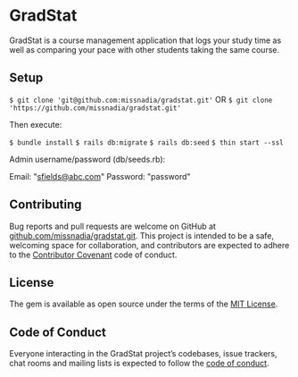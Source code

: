 # GradStat

GradStat is a course management application that logs your study time as well as comparing your pace with other students taking the same course.

## Setup

`$ git clone 'git@github.com:missnadia/gradstat.git'`
OR
`$ git clone 'https://github.com/missnadia/gradstat.git'`

Then execute:

`$ bundle install`
`$ rails db:migrate`
`$ rails db:seed`
`$ thin start --ssl`

Admin username/password (db/seeds.rb):

Email: "sfields@abc.com"
Password: "password"

## Contributing

Bug reports and pull requests are welcome on GitHub at [github.com/missnadia/gradstat.git](https://github.com/missnadia/gradstat.git). This project is intended to be a safe, welcoming space for collaboration, and contributors are expected to adhere to the [Contributor Covenant](http://contributor-covenant.org) code of conduct.

## License

The gem is available as open source under the terms of the [MIT License](https://opensource.org/licenses/MIT).

## Code of Conduct

Everyone interacting in the GradStat project’s codebases, issue trackers, chat rooms and mailing lists is expected to follow the [code of conduct](https://github.com/missnadia/gradstat/blob/master/CODE_OF_CONDUCT.md).

